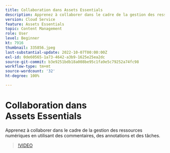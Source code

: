 ```yaml
---
title: Collaboration dans Assets Essentials
description: Apprenez à collaborer dans le cadre de la gestion des ressources numériques en utilisant des commentaires, des annotations et des tâches.
version: Cloud Service
feature: Assets Essentials
topic: Content Management
role: User
level: Beginner
kt: 7916
thumbnail: 335856.jpeg
last-substantial-update: 2022-10-07T00:00:00Z
exl-id: 0de60565-1a73-4642-a3b9-1625e25ea2dc
source-git-commit: b3e9251bdb18a008be95c1fa9e5c79252a74fc98
workflow-type: tm+mt
source-wordcount: '32'
ht-degree: 100%

---
```


# Collaboration dans Assets Essentials

Apprenez à collaborer dans le cadre de la gestion des ressources numériques en utilisant des commentaires, des annotations et des tâches.

>[!VIDEO](https://video.tv.adobe.com/v/335856?quality=12&learn=on)
